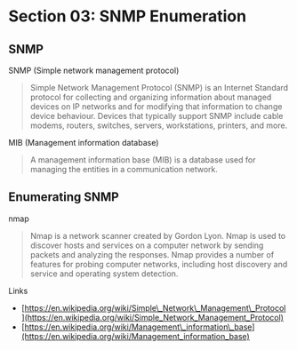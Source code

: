 # Section 03: SNMP Enumeration

## SNMP

SNMP (Simple network management protocol)

> Simple Network Management Protocol (SNMP) is an Internet Standard protocol for collecting and organizing information about managed devices on IP networks and for modifying that information to change device behaviour. Devices that typically support SNMP include cable modems, routers, switches, servers, workstations, printers, and more.

MIB (Management information database)

> A management information base (MIB) is a database used for managing the entities in a communication network.

## Enumerating SNMP

nmap

> Nmap is a network scanner created by Gordon Lyon. Nmap is used to discover hosts and services on a computer network by sending packets and analyzing the responses. Nmap provides a number of features for probing computer networks, including host discovery and service and operating system detection.

Links

* [https://en.wikipedia.org/wiki/Simple\_Network\_Management\_Protocol](https://en.wikipedia.org/wiki/Simple_Network_Management_Protocol)
* [https://en.wikipedia.org/wiki/Management\_information\_base](https://en.wikipedia.org/wiki/Management_information_base)
